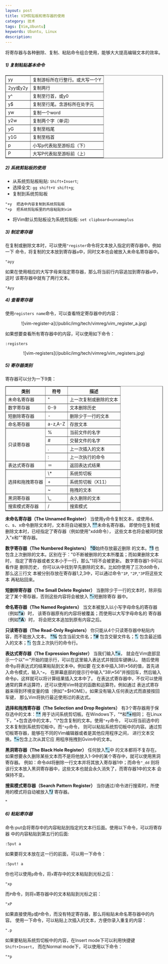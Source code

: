 ```yaml
---
layout: post
title: VIM剪贴板和寄存器的使用
category: 技术
tags: [Vim,Ubuntu]
keywords: Ubuntu, Linux
description: 
---
```



将寄存器与各种删除、复制、粘贴命令组合使用，能够大大提高编辑文本的效率。

##### **1) 复制粘贴基本命令**

<center>
<table summary="basic-commands" border="1" cellspacing="0" cellpadding="3">
<tbody>
<tr>
<td>yy</td><td>复制游标所在行整行。或大写一个Y</td>
</tr>
<tr>
<td>2yy或y2y</td><td>复制两行</td>
</tr>
<tr>
<td>y^</td><td>复制至行首，或y0</td>
</tr>
<tr>
<td>y$</td><td>复制至行尾。含游标所在处字元</td>
</tr>
<tr>
<td>yw</td><td>复制一个word</td>
</tr>
<tr>
<td>y2w</td><td>复制两个字（单词）</td>
</tr>
<tr>
<td>yG</td><td>复制至档尾</td>
</tr>
<tr>
<td>y1G</td><td>复制至档首</td>
</tr>
<tr>
<td>p</td><td>小写p代表贴至游标后（下）</td>
</tr>
<tr>
<td>P</td><td>大写P代表贴至游标前（上）</td>
</tr>
</tbody>
</table>
</center>


##### **2) 系统剪贴板的使用**

- 从系统剪贴板粘贴: `Shift+Insert`;
- 选择全文: `gg shift+V shift+g`;
- 复制到系统剪贴板    

```vim
"+y  把选中内容复制到系统剪贴板
"+p  把系统剪贴板里的内容粘贴到vim
```

- 将Vim默认剪贴板设为系统剪贴板: `set clipboard=unnameplus`


##### **3) 制定寄存器**
在复制或删除文本时，可以使用`"register`命令将文本放入指定的寄存器中。例如一下
命令，将复制的文本放到寄存器`a`中，同时文本也会被放入未命名寄存器中。  

```vim
"ayy
```

如果在使用相应的大写字母来指定寄存器，那么将当前行内容追加到寄存器`a`中，这时
该寄存器中就有了两行文本。    

```vim
"Ayy
```

##### **4) 查看寄存器**
使用`registers name`命令，可以查看特定寄存器中的内容：   
<center>
![vim-register-a](/public/img/tech/vimreg/vim_register_a.jpg)
</center>

如果想要查看所有寄存器中的内容，可以使用如下命令：

```vim
:registers
```

<center>
![vim-registers](/public/img/tech/vimreg/vim_registers.jpg)
</center>


##### **5) 寄存器类别**
寄存器可以分为一下9类：    

<center>
<table summary="special registers" border="1" cellspacing="0" cellpadding="3">
<tbody>
<tr>
<th>类别</th><th>符号</th><th>描述</th>
</tr>
<tr>
<td>未命名寄存器</td><td>"</td><td>上一次复制或删除的文本</td>
</tr>
<tr>
<td>数字寄存器</td><td>0-9</td><td>文本删除历史</td>
</tr>
<tr>
<td>短删除寄存器</td><td>-</td><td>删除少于一行的文本</td>
</tr>
<tr>
<td>命名寄存器</td><td>a-z,A-Z</td><td>存放文本</td>
</tr>
<tr>
<td rowspan="4">只读寄存器</td>
<td>%</td><td>当前文件的名字</td>
</tr><tr>
<td>#</td><td>交替文件的名字</td>
</tr><tr>
<td>.</td><td>上一次插入的文本</td>
</tr><tr>
<td>:</td><td>上一次执行的命令</td></tr>
<tr><td>表达式寄存器</td><td>＝</td><td>返回表达式结果</td></tr>
<tr><td rowspan="3">选择和拖拽寄存器</td>
<td>\*</td><td>系统剪切板</td></tr>
<tr><td>+</td><td>系统剪切板（X11）</td></tr>
<tr><td>~</td><td>拖拽的文本</td></tr>
<tr><td>黑洞寄存器</td><td>\_</td><td>永久删除的文本</td></tr>
<tr><td>搜索模式寄存器</td><td>/</td><td>搜索模式</td></tr>
</tbody>
</table>
</center>


<p><strong>未命名寄存器（The Unnamed Register）</strong>  
当使用y命令复制文本，或使用d、c、s、x命令删除文本时，文本将自动被放入
<span style="font-weight:bold;background:lightblue">""</span>未命名寄存器。
即使你在复制或删除文本时，已经指定了寄存器（例如使用"xdd命令），
这些文本也将会被同时放入"x和""寄存器。</p>


<p><strong>数字寄存器（The Numbered Registers）</strong> 
<span style="font-weight:bold;background:lightblue">"0</span>始终存放最近删除
的文本。<span style="font-weight:bold;background:lightblue">"1</span>
也包含上次删除的文本。区别在于："0不断被删除的文本所覆盖；而如果删除文本时，
指定了寄存器或者文本小于一行，那么"1将不会被更新。 数字寄存器1-9可以看作是
删除历史， 你可以从中找到早先删除的文本。比如你使用了三次dd命令，那么这三行文
本被分别存放在寄存器1,2,3中，可以通过命令<code class="inset">"1P</code>,
<code class="inset">"2P</code>,<code class="inset">"3P</code>将这些文本
再粘贴回来。</p>


<p><strong>短删除寄存器（The Small Delete Register）</strong> 
当删除少于一行的文本时，除非指定了某个寄存器，否则这些内容将会被放入
<span style="font-weight:bold;background:lightblue">"-</span>短删除寄存
器中。</p>

<p><strong>命名寄存器（The Named Registers）</strong> 
当文本被放入以小写字母命名的寄存器（例如<span style="font-weight:bold;background:lightblue">"a</span>）时，
该寄存器原有的内容将被覆盖；而使用以大写字母命名的
寄存器（例如<span style="font-weight:bold;background:lightblue">"A</span>）时，
将会把文本追加到原有内容之后。</p>

<p><strong>只读寄存器（The Read-Only Registers）</strong> 
你只能从4个只读寄存器中粘贴内容，而不能放入文本。
<span style="font-weight:bold;background:lightblue">"%</span>
包含当前文件名；<span style="font-weight:bold;background:lightblue">"#</span>
包含交替文件名；<span style="font-weight:bold;background:lightblue">".</span>
包含最近插入的文本；<span style="font-weight:bold;background:lightblue">":</span>
包含上次执行的命令行。</p>

<p><strong>表达式寄存器（The Expression Register）</strong> 
当我们输入<span style="font-weight:bold;background:lightblue">"=</span>，
就会在Vim底部显示一个以“＝”开始的提示行，可以在这里输入表达式并按回车键确认。
随后使用命令<code class="inset">p</code>将表达式的结果粘贴到文本中。例如要
在文本中插入38\*56的值，首先进入命令模式，输入<code class="inset">"=</code>，
在屏幕底部的提示行中输入“38\*56”并按回车，然后输入命令p，这样就可以将计算结果插入文本中了。
在表达式寄存器中，不仅可以使用通常的算术运算符，还可以使用Vim特定的函数和运算符。例如通过
表达式寄存器来得到环境变量的值（例如"=$HOME）。如果没有输入任何表达式而直接按回车键，
那么Vim将执行最近使用过的表达式。</p>

<p><strong>选择和拖拽寄存器（The Selection and Drop Registers）</strong> 
有3个寄存器用于保存选中的文本：<span style="font-weight:bold;background:lightblue">"*</span>
用于访问系统剪切板。在Windows下，"*和<span style="font-weight:bold;background:lightblue">"+</span>相同；
在Linux下，"+包含选中的文本，"\*包含复制的文本。使用<code class="inset">"+y</code>命令，
可以将当前选中的文本复制到系统剪切板中。而<code class="inset">"+p</code>命令，
则可以粘贴系统剪切板中的内容。通过剪切板寄存器，能够在不同的Vim编辑器或者是其他应用程序之间，
进行文本交换。<span style="font-weight:bold;background:lightblue">"~</span>包含上次从其它应
用程序拖拽到Gvim中的文本。</p>

<p><strong>黑洞寄存器（The Black Hole Register）</strong> 
任何放入<span style="font-weight:bold;background:lightblue">"_</span>中
的文本都将不复存在。如果想要永久删除某些文本而不是将他放入1-9中的某个寄存中，就可以使用黑洞寄存器。
例如：命令dd将删除一行文本并将其放入寄存器1中；而命令<code class="inset">"_dd</code>
则将该行文本放入黑洞寄存器中，这些文本也就会永久消失了，而寄存器1中的文本
会保持不变。</p>

<p><strong>搜索模式寄存器（Search Pattern Register）</strong> 
当你通过/命令进行搜索时，所使用的模式将自动被放入<span style="font-weight:bold;background:lightblue">"/</span>
寄存器。</p>"


##### **6) 粘贴寄存器**
命令:put会将寄存中的内容粘贴到指定的文本行后面。使用以下命令，可以将寄存器
中的内容粘贴到第五行的后面:   

```vim
:5put a
```

如果要将文本放在这一行的前面，可以用一下命令：   

```vim
:5put! a
```

你也可以使用`p`命令，将`x`寄存中的文本粘贴到光标之后：  

```vim
"xp
```

而`P`命令，则将`x`寄存器中的文本粘贴到光标之前：   

```vim
"xP
```

如果直接使用`p`或`P`命令，而没有特定寄存器，那么将粘贴未命名寄存器中的内容。
使用一下命令，可以粘贴上次插入的文本，方便你录入重复的内容：   

```vim
".p
```

如果要粘贴系统剪切板中的内容，在Insert mode下可以利用快捷键`Shift+Insert`，
而在Normal mode下，可以使用以下命令：    

```vim
"*p
```

